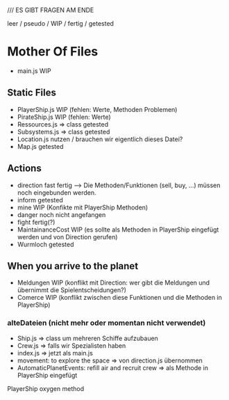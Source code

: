/// ES GIBT FRAGEN AM ENDE

leer / pseudo / WIP / fertig / getested

# Mother Of Files

* main.js                   WIP

## Static Files

* PlayerShip.js             WIP (fehlen: Werte, Methoden Problemen)
* PirateShip.js             WIP (fehlen: Werte)
* Ressources.js => class    getested
* Subsystems.js => class    getested
* Location.js               nutzen / brauchen wir eigentlich dieses Datei?
* Map.js                    getested

## Actions

* direction                 fast fertig --> Die Methoden/Funktionen (sell, buy, ...) müssen noch eingebunden werden.
* inform                    getested
* mine                      WIP (Konfikte mit PlayerShip Methoden)
* danger                    noch nicht angefangen
* fight                     fertig(?)
* MaintainanceCost          WIP (es sollte als Methoden in PlayerShip eingefügt werden und von Direction gerufen)
* Wurmloch                  getested

## When you arrive to the planet

* Meldungen                 WIP (konflikt mit Direction: wer gibt die Meldungen und übernimmt die Spielentscheidungen?)
* Comerce                   WIP (konflikt zwischen diese Funktionen und die Methoden in PlayerShip)



### alteDateien (nicht mehr oder momentan nicht verwendet)

* Ship.js => class um mehreren Schiffe aufzubauen
* Crew.js => falls wir Spezialisten haben
* index.js => jetzt als main.js
* movement: to explore the space => von direction.js übernommen
* AutomaticPlanetEvents: refill air and recruit crew => als Methode in PlayerShip eingefügt

PlayerShip oxygen method